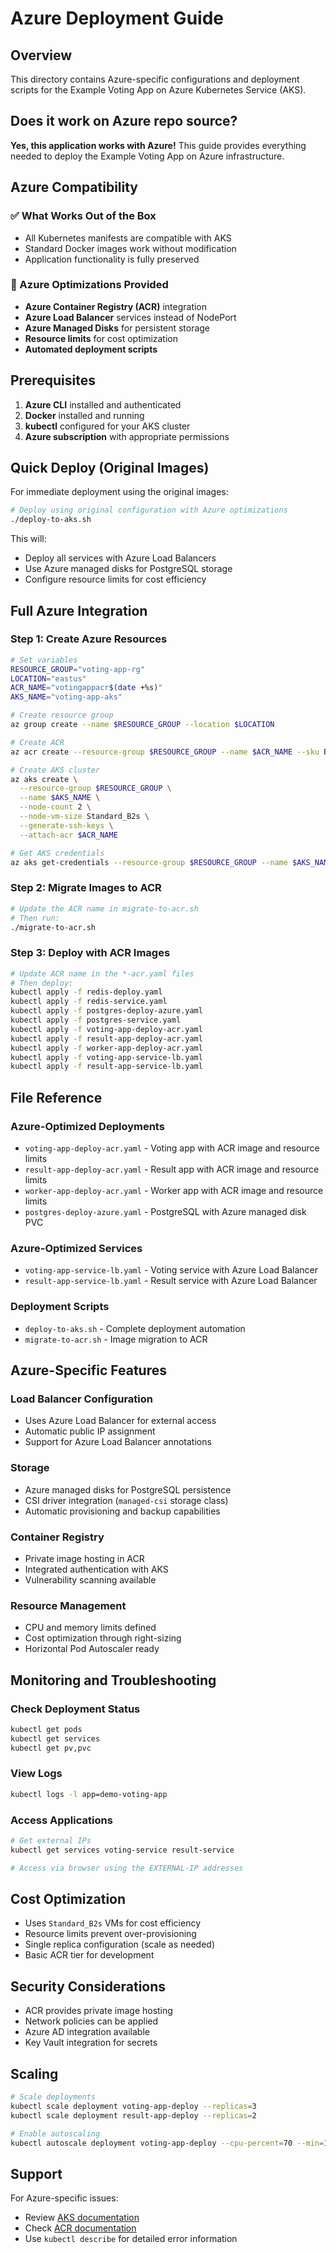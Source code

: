 # Azure Deployment Guide

## Overview
This directory contains Azure-specific configurations and deployment scripts for the Example Voting App on Azure Kubernetes Service (AKS).

## Does it work on Azure repo source?

**Yes, this application works with Azure!** This guide provides everything needed to deploy the Example Voting App on Azure infrastructure.

## Azure Compatibility

### ✅ What Works Out of the Box
- All Kubernetes manifests are compatible with AKS
- Standard Docker images work without modification
- Application functionality is fully preserved

### 🔧 Azure Optimizations Provided
- **Azure Container Registry (ACR)** integration
- **Azure Load Balancer** services instead of NodePort
- **Azure Managed Disks** for persistent storage
- **Resource limits** for cost optimization
- **Automated deployment scripts**

## Prerequisites

1. **Azure CLI** installed and authenticated
2. **Docker** installed and running
3. **kubectl** configured for your AKS cluster
4. **Azure subscription** with appropriate permissions

## Quick Deploy (Original Images)

For immediate deployment using the original images:

```bash
# Deploy using original configuration with Azure optimizations
./deploy-to-aks.sh
```

This will:
- Deploy all services with Azure Load Balancers
- Use Azure managed disks for PostgreSQL storage
- Configure resource limits for cost efficiency

## Full Azure Integration

### Step 1: Create Azure Resources

```bash
# Set variables
RESOURCE_GROUP="voting-app-rg"
LOCATION="eastus"
ACR_NAME="votingappacr$(date +%s)"
AKS_NAME="voting-app-aks"

# Create resource group
az group create --name $RESOURCE_GROUP --location $LOCATION

# Create ACR
az acr create --resource-group $RESOURCE_GROUP --name $ACR_NAME --sku Basic

# Create AKS cluster
az aks create \
  --resource-group $RESOURCE_GROUP \
  --name $AKS_NAME \
  --node-count 2 \
  --node-vm-size Standard_B2s \
  --generate-ssh-keys \
  --attach-acr $ACR_NAME

# Get AKS credentials
az aks get-credentials --resource-group $RESOURCE_GROUP --name $AKS_NAME
```

### Step 2: Migrate Images to ACR

```bash
# Update the ACR name in migrate-to-acr.sh
# Then run:
./migrate-to-acr.sh
```

### Step 3: Deploy with ACR Images

```bash
# Update ACR name in the *-acr.yaml files
# Then deploy:
kubectl apply -f redis-deploy.yaml
kubectl apply -f redis-service.yaml
kubectl apply -f postgres-deploy-azure.yaml
kubectl apply -f postgres-service.yaml
kubectl apply -f voting-app-deploy-acr.yaml
kubectl apply -f result-app-deploy-acr.yaml
kubectl apply -f worker-app-deploy-acr.yaml
kubectl apply -f voting-app-service-lb.yaml
kubectl apply -f result-app-service-lb.yaml
```

## File Reference

### Azure-Optimized Deployments
- `voting-app-deploy-acr.yaml` - Voting app with ACR image and resource limits
- `result-app-deploy-acr.yaml` - Result app with ACR image and resource limits
- `worker-app-deploy-acr.yaml` - Worker app with ACR image and resource limits
- `postgres-deploy-azure.yaml` - PostgreSQL with Azure managed disk PVC

### Azure-Optimized Services
- `voting-app-service-lb.yaml` - Voting service with Azure Load Balancer
- `result-app-service-lb.yaml` - Result service with Azure Load Balancer

### Deployment Scripts
- `deploy-to-aks.sh` - Complete deployment automation
- `migrate-to-acr.sh` - Image migration to ACR

## Azure-Specific Features

### Load Balancer Configuration
- Uses Azure Load Balancer for external access
- Automatic public IP assignment
- Support for Azure Load Balancer annotations

### Storage
- Azure managed disks for PostgreSQL persistence
- CSI driver integration (`managed-csi` storage class)
- Automatic provisioning and backup capabilities

### Container Registry
- Private image hosting in ACR
- Integrated authentication with AKS
- Vulnerability scanning available

### Resource Management
- CPU and memory limits defined
- Cost optimization through right-sizing
- Horizontal Pod Autoscaler ready

## Monitoring and Troubleshooting

### Check Deployment Status
```bash
kubectl get pods
kubectl get services
kubectl get pv,pvc
```

### View Logs
```bash
kubectl logs -l app=demo-voting-app
```

### Access Applications
```bash
# Get external IPs
kubectl get services voting-service result-service

# Access via browser using the EXTERNAL-IP addresses
```

## Cost Optimization

- Uses `Standard_B2s` VMs for cost efficiency
- Resource limits prevent over-provisioning
- Single replica configuration (scale as needed)
- Basic ACR tier for development

## Security Considerations

- ACR provides private image hosting
- Network policies can be applied
- Azure AD integration available
- Key Vault integration for secrets

## Scaling

```bash
# Scale deployments
kubectl scale deployment voting-app-deploy --replicas=3
kubectl scale deployment result-app-deploy --replicas=2

# Enable autoscaling
kubectl autoscale deployment voting-app-deploy --cpu-percent=70 --min=1 --max=10
```

## Support

For Azure-specific issues:
- Review [AKS documentation](https://docs.microsoft.com/en-us/azure/aks/)
- Check [ACR documentation](https://docs.microsoft.com/en-us/azure/container-registry/)
- Use `kubectl describe` for detailed error information